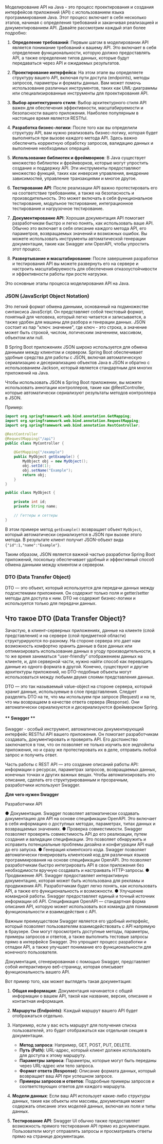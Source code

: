 Моделирование API на Java - это процесс проектирования и создания интерфейсов приложений (API) с использованием языка программирования Java. Этот процесс включает в себя несколько этапов, начиная с определения требований и заканчивая реализацией и документированием API. Давайте рассмотрим каждый этап более подробно:

1. **Определение требований**: 
Первым шагом в моделировании API является понимание требований к вашему API. 
Это включает в себя определение функциональности, которую должно предоставлять API, 
а также определение типов данных, которые будут передаваться через API и ожидаемых результатов.

2. **Проектирование интерфейса**: 
На этом этапе вы определяете структуру вашего API, включая пути доступа (endpoints), 
методы запросов, параметры и форматы данных. Вам может помочь использование различных инструментов, 
таких как UML-диаграммы или специализированные инструменты для проектирования API.

3. **Выбор архитектурного стиля**: 
Выбор архитектурного стиля API важен для обеспечения эффективности, масштабируемости и безопасности 
вашего приложения. Наиболее популярным в настоящее время является RESTful.

4. **Разработка бизнес-логики**: 
После того как вы определили структуру API, вам нужно реализовать бизнес-логику, 
которая будет выполняться при вызове каждого метода API. 
Здесь важно обеспечить корректную обработку запросов, валидацию данных и выполнение необходимых операций.

5. **Использование библиотек и фреймворков**: 
В Java существует множество библиотек и фреймворков, которые могут упростить создание и поддержку API. 
Эти инструменты предоставляют множество функций, таких как инверсия управления, внедрение зависимостей, 
управление транзакциями и многое другое.

6. **Тестирование API**:
После реализации API важно протестировать его на соответствие требованиям, а также на безопасность 
и производительность. Это может включать в себя функциональное тестирование, модульное тестирование, 
интеграционное тестирование и нагрузочное тестирование.

7. **Документирование API**: 
Хорошая документация API помогает разработчикам быстро и легко понять, как использовать ваше API. 
Обычно это включает в себя описание каждого метода API, его параметров, возвращаемых значений и возможных ошибок. 
Вы можете использовать инструменты автоматической генерации документации, такие как Swagger или OpenAPI, чтобы упростить этот процесс.

8. **Развертывание и масштабирование**: 
После завершения разработки и тестирования API вы можете развернуть его на сервере и настроить масштабируемость 
для обеспечения отказоустойчивости и эффективности работы при росте нагрузки.

Это основные этапы процесса моделирования API на Java. 


### **JSON (JavaScript Object Notation)**
Это легкий формат обмена данными, основанный на подмножестве синтаксиса JavaScript. Он представляет собой текстовый формат, понятный для человека, который легко читается и записывается, а также удобен для машины для разбора и генерации данных. 
JSON состоит из пар "ключ: значение", где ключ - это строка, а значение может быть строкой, числом, логическим значением, массивом, объектом или null.

В Spring Boot приложениях JSON широко используется для обмена данными между клиентом и сервером. 
Spring Boot обеспечивает удобные средства для работы с JSON, включая автоматическую сериализацию и десериализацию объектов Java в JSON и обратно с использованием Jackson, который является стандартным для многих приложений на Java.

Чтобы использовать JSON в Spring Boot приложении, вы можете использовать аннотации контроллеров, такие как @RestController, которые автоматически сериализуют результаты методов контроллера в JSON.

Пример:

```java
import org.springframework.web.bind.annotation.GetMapping;
import org.springframework.web.bind.annotation.RequestMapping;
import org.springframework.web.bind.annotation.RestController;

@RestController
@RequestMapping("/api")
public class MyController {
    
    @GetMapping("/example")
    public MyObject getExample() {
        MyObject obj = new MyObject();
        obj.setId(1);
        obj.setName("Example");
        return obj;
    }
}
```

```java
public class MyObject {
    
    private int id;
    private String name;
    
    // Геттеры и сеттеры
}
```

В этом примере метод `getExample()` возвращает объект `MyObject`, который автоматически сериализуется в JSON при вызове этого метода. 
В результате клиент получит JSON-объект вида `{"id":1,"name":"Example"}`.

Таким образом, JSON является важной частью разработки Spring Boot приложений, поскольку обеспечивает удобный и эффективный способ обмена данными между клиентом и сервером.


### **DTO (Data Transfer Object)**

DTO — это объект, который используется для передачи данных между подсистемами приложения. 
Он содержит только поля и getter/setter методы для доступа к ним. 
DTO не содержит бизнес-логики и используется только для передачи данных.

## Что такое DTO (Data Transfer Object)?

Зачастую, в клиент-серверных приложениях, данные на клиенте (слой представления) и на сервере (слой предметной области) структурируются по-разному. 
На стороне сервера это дает нам возможность комфортно хранить данные в базе данных или оптимизировать использование данных в угоду производительности, 
в то же время заниматься “user-friendly” отображением данных на клиенте, и, для серверной части, нужно найти способ как переводить данные из одного формата в другой. 
Конечно, существуют и другие архитектуры приложений, но DTO-подобные объекты могут использоваться между любыми двумя слоями представления данных.

DTO — это так называемый value-object на стороне сервера, который хранит данные, используемые в слое представления. 
Следует разделять DTO на те, что мы используем при запросе (Request) и на те, что мы возвращаем в качестве ответа сервера (Response). 
Они автоматически сериализуются и десериализуются фреймворком Spring.


#### ** Swagger **

Swagger - особый инструмент, автоматически документирующий интерфейс RESTful API вашего приложения.
Он помогает разработчикам создавать, документировать и проверять API. 
Его достоинство заключается в том, что он позволяет не только изучить все эндпойнты приложения, 
но и сразу же протестировать их в деле, отправить любой запрос и получить ответ.

Часть работы с REST API — это создание описаний работы API: информации о ресурсах, параметрах запросов, возвращаемых данных, конечных точках и других важных вещах. Чтобы автоматизировать это описание, сделать его структурированным и прозрачным, разработчики используют Swagger. 

**Для чего нужен Swagger**

Разработчики API

●	Документация. Swagger позволяет автоматически создавать документацию для API на основе спецификации OpenAPI. Это включает в себя информацию о доступных методах, параметрах, типах данных и возвращаемых значениях.
●	Проверка совместимости. Swagger позволяет проверять совместимость API до его реализации, путем создания и валидации спецификации. Это позволяет обнаружить и исправить потенциальные проблемы дизайна и конфигурации API ещё до его запуска.
●	Генерация клиентского кода. Swagger позволяет автоматически генерировать клиентский код для различных языков программирования на основе спецификации OpenAPI. Это позволяет разработчикам быстро интегрировать API в свои приложения без необходимости вручную создавать и настраивать HTTP-запросы.
●	Продвижение API. Swagger предоставляет интерактивную документацию, которая может быть использована для рекламы и продвижения API. Разработчикам будет легко понять, как использовать API, а также его функциональность и возможности.
●	Улучшение командной работы. Swagger предоставляет единый и точный источник информации об API. Спецификация OpenAPI — стандартная форма описания API, которую может использовать вся команда для понимания функциональности и взаимодействия с API.

Важным преимуществом Swagger является его удобный интерфейс, который позволяет пользователям взаимодействовать с API напрямую в браузере. Они могут просмотреть доступные методы, параметры, примеры запросов и ответов, а также выполнить тестовые запросы прямо в интерфейсе Swagger. 
Это упрощает процесс разработки и отладки API, а также улучшает понимание его функциональности для конечного пользователя.


Документация, сгенерированная с помощью Swagger, представляет собой интерактивную веб-страницу, которая описывает функциональность вашего API. 

Вот пример того, как может выглядеть такая документация:

1. **Общая информация**: Документация начинается с общей информации о вашем API, такой как название, версия, описание и контактная информация.

2. **Маршруты (Endpoints)**: Каждый маршрут вашего API будет отображаться отдельно. 

3. Например, если у вас есть маршрут для получения списка пользователей, это будет отображаться как отдельная секция в документации.

    - **Метод запроса**: Например, GET, POST, PUT, DELETE.
    - **Путь (Path)**: URL-адрес, который клиент должен использовать для доступа к этому маршруту.
    - **Параметры запроса**: Параметры, которые могут быть переданы через URL-адрес или тело запроса.
    - **Формат ответа (Response)**: Описание формата данных, который возвращает ваш API при успешном запросе.
    - **Примеры запросов и ответов**: Подробные примеры запросов и соответствующих ответов для каждого маршрута.

3. **Модели данных**: Если ваш API использует какие-либо структуры данных, такие как объекты или массивы, документация может содержать описание этих моделей данных, включая их поля и типы данных.

4. **Тестирование API**: Swagger UI обычно также предоставляет возможность прямого тестирования API прямо из документации. Пользователи могут отправлять запросы и просматривать ответы прямо на странице документации.


